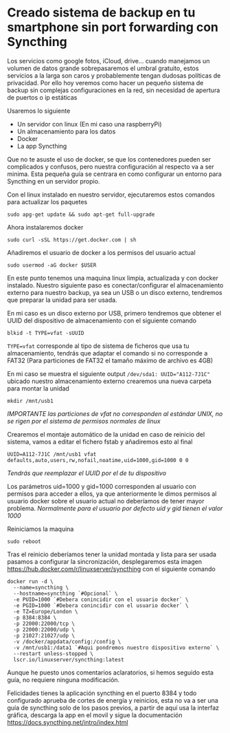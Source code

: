 # Creado sistema de backup en tu smartphone sin port forwarding con Syncthing

Los servicios como google fotos, iCloud, drive... cuando manejamos un volumen de datos grande sobrepasaremos el umbral gratuito, estos servicios a la larga son caros y probablemente tengan dudosas políticas de privacidad. Por ello hoy veremos como hacer un pequeño sistema de backup sin complejas configuraciones en la red, sin necesidad de apertura de puertos o ip estáticas

Usaremos lo siguiente
   - Un servidor con linux (En mi caso una raspberryPi)
   - Un almacenamiento para los datos
   - Docker 
   - La app Syncthing

Que no te asuste el uso de docker, se que los contenedores pueden ser complicados y confusos, pero nuestra configuración al respecto va a ser minima. Esta pequeña guía se centrara en como configurar un entorno para Syncthing en un servidor propio.

Con el linux instalado en nuestro servidor, ejecutaremos estos comandos para actualizar los paquetes 

```
sudo apg-get update && sudo apt-get full-upgrade
```

Ahora instalaremos docker 

```
sudo curl -sSL https://get.docker.com | sh
```

Añadiremos el usuario de docker a los permisos del usuario actual

```
sudo usermod -aG docker $USER
```

En este punto tenemos una maquina linux limpia, actualizada y con docker instalado. Nuestro siguiente paso es conectar/configurar el almacenamiento externo para nuestro backup, ya sea un USB o un disco externo, tendremos que preparar la unidad para ser usada.

En mi caso es un disco externo por USB, primero tendremos que obtener el UUID del dispositivo de almacenamiento con el siguiente comando

```
blkid -t TYPE=vfat -sUUID 
```

`TYPE=vfat` corresponde al tipo de sistema de ficheros que usa tu almacenamiento, tendrás que adaptar el comando si no corresponde a FAT32 (Para particiones de FAT32 el tamaño máximo de archivo es 4GB)

En mi caso se muestra el siguiente output `/dev/sda1: UUID="A112-7J1C"` ubicado nuestro almacenamiento externo crearemos una nueva carpeta para montar la unidad

```
mkdir /mnt/usb1
```
_IMPORTANTE las particiones de vfat no corresponden al estándar UNIX, no se rigen por el sistema de permisos normales de linux_

Crearemos el montaje automático de la unidad en caso de reinicio del sistema, vamos a editar el fichero fstab y añadiremos esto al final

```
UUID=A112-7J1C /mnt/usb1 vfat defaults,auto,users,rw,nofail,noatime,uid=1000,gid=1000 0 0
```
_Tendrás que reemplazar el UUID por el de tu dispositivo_

Los parámetros uid=1000 y gid=1000 corresponden al usuario con permisos para acceder a ellos, ya que anteriormente le dimos permisos al usuario docker sobre el usuario actual no deberíamos de tener mayor problema. _Normalmente para el usuario por defecto uid y gid tienen el valor 1000_

Reiniciamos la maquina 


```
sudo reboot
```

Tras el reinicio deberíamos tener la unidad montada y lista para ser usada pasamos a configurar la sincronización, desplegaremos esta imagen https://hub.docker.com/r/linuxserver/syncthing con el siguiente comando

```
docker run -d \
  --name=syncthing \
  --hostname=syncthing `#Opcional` \
  -e PUID=1000 `#Debera conincidir con el usuario docker` \
  -e PGID=1000 `#Debera conincidir con el usuario docker` \
  -e TZ=Europe/London \
  -p 8384:8384 \
  -p 22000:22000/tcp \
  -p 22000:22000/udp \
  -p 21027:21027/udp \
  -v /docker/appdata/config:/config \
  -v /mnt/usb1:/data1 `#Aqui pondremos nuestro dispositivo externo` \
  --restart unless-stopped \
  lscr.io/linuxserver/syncthing:latest
```
Aunque he puesto unos comentarios aclaratorios, si hemos seguido esta guía, no requiere ninguna modificación.

Felicidades tienes la aplicación syncthing en el puerto 8384 y todo configurado aprueba de cortes de energía y reinicios, esta no va a ser una guía de syncthing solo de los pasos previos, a partir de aquí usa la interfaz gráfica, descarga la app en el movil y sigue la documentación https://docs.syncthing.net/intro/index.html

